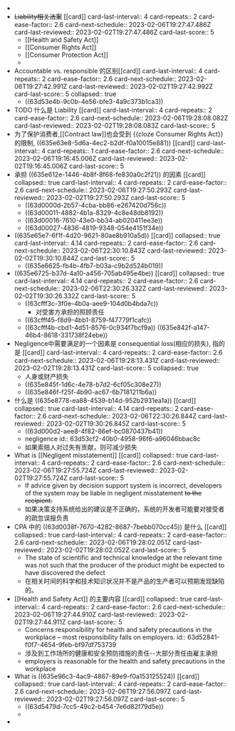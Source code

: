 -
- ~~Liability相关法案~~ [[card]]
  card-last-interval:: 4
  card-repeats:: 2
  card-ease-factor:: 2.6
  card-next-schedule:: 2023-02-06T19:27:47.486Z
  card-last-reviewed:: 2023-02-02T19:27:47.486Z
  card-last-score:: 5
	- [[Health and Safety Act]]
	- [[Consumer Rights Act]]
	- [[Consumer Protection Act]]
	-
- Accountable vs. responsible 的区别[[card]]
  card-last-interval:: 4
  card-repeats:: 2
  card-ease-factor:: 2.6
  card-next-schedule:: 2023-02-06T19:27:42.991Z
  card-last-reviewed:: 2023-02-02T19:27:42.992Z
  card-last-score:: 5
  collapsed:: true
	- ((63d53e4b-9c0b-4e56-bfe3-4a9c373b1ca3))
- TODO 什么是 Liability [[card]]
  card-last-interval:: 4
  card-repeats:: 2
  card-ease-factor:: 2.6
  card-next-schedule:: 2023-02-06T19:28:08.082Z
  card-last-reviewed:: 2023-02-02T19:28:08.083Z
  card-last-score:: 5
- 为了保护消费者,[[Contract law]]也会受到  {{cloze Consumer Rights Act}} 的限制, ((635e63e8-5d6a-4ec2-b2df-f0a10015e881)) [[card]]
  card-last-interval:: 4
  card-repeats:: 1
  card-ease-factor:: 2.6
  card-next-schedule:: 2023-02-06T19:16:45.006Z
  card-last-reviewed:: 2023-02-02T19:16:45.006Z
  card-last-score:: 5
- 承担 ((635e612e-1446-4b8f-8f68-fe830a0c2f21)) 的因素 [[card]]
  collapsed:: true
  card-last-interval:: 4
  card-repeats:: 2
  card-ease-factor:: 2.6
  card-next-schedule:: 2023-02-06T19:27:50.293Z
  card-last-reviewed:: 2023-02-02T19:27:50.293Z
  card-last-score:: 5
	- ((63d0000d-2b57-4cba-bb86-e267420d756c))
	- ((63d00011-4882-4b1a-8329-4c8e48db8192))
	- ((63d00016-7610-43e0-bb34-ab020411ee3e))
	- ((63d00027-4836-4819-9348-054e4151f34e))
- ((635e65e7-6f1f-4d20-9621-80ae8b910a5d)) [[card]]
  collapsed:: true
  card-last-interval:: 4.14
  card-repeats:: 2
  card-ease-factor:: 2.6
  card-next-schedule:: 2023-02-06T22:30:10.843Z
  card-last-reviewed:: 2023-02-02T19:30:10.844Z
  card-last-score:: 5
	- ((635e6625-fb4b-4fb7-b03a-c9b2d524b019))
- ((635e6725-b37d-4a10-a456-705ab495e4be)) [[card]]
  collapsed:: true
  card-last-interval:: 4.14
  card-repeats:: 2
  card-ease-factor:: 2.6
  card-next-schedule:: 2023-02-06T22:30:26.332Z
  card-last-reviewed:: 2023-02-02T19:30:26.332Z
  card-last-score:: 5
	- ((63cfff3c-3f0e-4b0a-aee9-104d0b4bda7c))
		- 对受害方承担的照顾责任
	- ((63cfff45-f8d9-4bb1-8759-f47779f1cafc))
	- ((63cfff4b-cbd1-4d51-8576-0c934f7bcf9a))
	  ((635e842f-a147-46b4-8618-331738f24ebe))
- Negligence中需要满足的一个因素是 consequential loss(相应的损失), 指的是 [[card]]
  card-last-interval:: 4
  card-repeats:: 2
  card-ease-factor:: 2.6
  card-next-schedule:: 2023-02-06T19:28:13.431Z
  card-last-reviewed:: 2023-02-02T19:28:13.431Z
  card-last-score:: 5
  collapsed:: true
	- 人身或财产损失
	- ((635e845f-1d6c-4e78-b7d2-6cf05c308e27))
	- ((635e846f-f25f-4b90-ac67-6b7181211b6a))
- 什么是 ((635e8778-ea88-4539-b14d-952b2931ea1a)) [[card]]
  collapsed:: true
  card-last-interval:: 4.14
  card-repeats:: 2
  card-ease-factor:: 2.6
  card-next-schedule:: 2023-02-06T22:30:26.844Z
  card-last-reviewed:: 2023-02-02T19:30:26.845Z
  card-last-score:: 5
	- ((63d000d2-aee8-4f82-86ef-bc0870437b41))
	- negligence
	  id:: 63d53cf2-40b0-4958-96f6-a96046bbac8c
	- 如果索赔人对过失有贡献，则可减少损失
- What is [[Negligent misstatement]] [[card]]
  collapsed:: true
  card-last-interval:: 4
  card-repeats:: 2
  card-ease-factor:: 2.6
  card-next-schedule:: 2023-02-06T19:27:55.724Z
  card-last-reviewed:: 2023-02-02T19:27:55.724Z
  card-last-score:: 5
	- If advice given by decision support system is incorrect,  developers of the system may be liable in negligent misstatement ~~to the recipient.~~
	- 如果决策支持系统给出的建议是不正确的，系统的开发者可能要对接受者的疏忽误报负责
- CPA 中的 ((63d0038f-7670-4282-8687-7bebb070cc45)) 是什么 [[card]]
  collapsed:: true
  card-last-interval:: 4
  card-repeats:: 2
  card-ease-factor:: 2.6
  card-next-schedule:: 2023-02-06T19:28:02.051Z
  card-last-reviewed:: 2023-02-02T19:28:02.052Z
  card-last-score:: 5
	- The state of scientific and technical knowledge at the relevant time was not such that the producer of the product might be expected to have discovered the defect
	- 在相关时间的科学和技术知识状况并不是产品的生产者可以预期发现缺陷的。
- [[Health and Safety Act]] 的主要内容 [[card]]
  collapsed:: true
  card-last-interval:: 4
  card-repeats:: 2
  card-ease-factor:: 2.6
  card-next-schedule:: 2023-02-06T19:27:44.910Z
  card-last-reviewed:: 2023-02-02T19:27:44.911Z
  card-last-score:: 5
	- Concerns responsibility for health and safety precautions in the workplace – most responsibility falls on employers.
	  id:: 63d52841-f0f7-4654-9feb-bf97df753739
	- 涉及到工作场所的健康和安全预防措施的责任--大部分责任由雇主承担
	- employers is reasonable for the  health and safety precautions in the workplace
- What is ((635e96c3-4ac9-4867-89e9-f0a153125524)) [[card]]
  collapsed:: true
  card-last-interval:: 4
  card-repeats:: 2
  card-ease-factor:: 2.6
  card-next-schedule:: 2023-02-06T19:27:56.097Z
  card-last-reviewed:: 2023-02-02T19:27:56.097Z
  card-last-score:: 5
	- ((63d5479d-7cc5-49c2-b454-7e6d82f79d5e))
	-
-